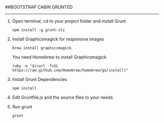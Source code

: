 ##BOOTSTRAP CABIN GRUNTED
*****

1. Open terminal, cd to your project folder and install Grunt

	`npm install -g grunt-cli`

1. Install Graphicsmagick for responsive images

	`brew install graphicsmagick`

	You need Homebrew to install Graphicsmagick

	`ruby -e "$(curl -fsSL https://raw.github.com/Homebrew/homebrew/go/install)"`

1. Install Grunt Dependencies

	`npm install`

1. Edit Gruntfile.js and the source files to your needs

1. Run grunt

	`grunt`